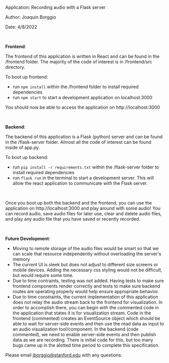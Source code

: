 Application: Recording audio with a Flask server

Author: Joaquin Borggio

Date: 4/8/2022

<br/>

**Frontend**:

The frontend of this application is written in React and can be found in the /frontend folder. The majority of the code of interest is in /frontend/src directory.

To boot up frontend:
- run `npm install` within the /frontend folder to install required dependencies
- run `npm start` to start a development application on localhost:3000

You should now be able to access the application on http://localhost:3000

<br/>

**Backend**:

The backend of this application is a Flask (python) server and can be found in the /flask-server folder. Almost all the code of interest can be found inside of app.py.

To boot up backend:
- run `pip install -r requirements.txt` within the /flask-server folder to install required dependencies
- run `flask run` in the terminal to start a development server. This will allow the react application to communicate with the Flask server.

<br/>

Once you boot up both the backend and the frontend, you can use the application on http://localhost:3000 and play around with some audio! You can record audio, save audio files for later use, clear and delete audio files, and play any audio file that you have saved or recently recorded.

<br/>

**Future Development**:

- Moving to remote storage of the audio files would be smart so that we can scale that resource independently without overloading the server's memory
- The current UI is sleek but does not adjust to different size screens or mobile devices. Adding the necessary css styling would not be difficult, but would require some time.
- Due to time contraints, testing was not added. Having tests to make sure frontend components render correctly and tests to make sure backend routes are operating properly would help ensure appropriate behavior.
- Due to time constraints, the current implementation of this application does not relay the audio stream back to the frontend for visualization. In order to accomplish there, you can begin with the commented code in the application that states it is for visualization stream. Code in the frontend (commented) creates an EventSource object which should be able to wait for server-side events and then use the read data as input to an audio visualization tool/component. In the backend (code commented), we need to enable server-side events and then publish data as we are recording. There is initial code for this, but too many bugs came up in the alotted time period to complete this specification. 

Please email jborggio@stanford.edu with any questions.
